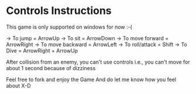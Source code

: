 # Controls Instructions

This game is only supported on windows for now :-(

-> To jump = ArrowUp
-> To sit = ArrowDown
-> To move forward = ArrowRight
-> To move backward = ArrowLeft
-> To roll/attack = Shift
-> To Dive = ArrowRight + ArrowUp

After collision from an enemy, you can't use controls i.e., you can't move for about 1 second because of dizziness


Feel free to fork and enjoy the Game
And do let me know how you feel about X-D